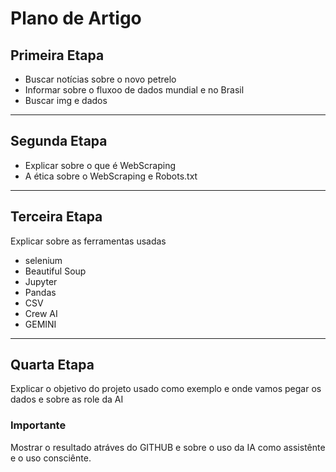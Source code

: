 # Plano de Artigo

## Primeira Etapa
- Buscar notícias sobre o novo petrelo
- Informar sobre o fluxoo de dados mundial e no Brasil
- Buscar img e dados
***
## Segunda Etapa
- Explicar sobre o que é WebScraping
- A ética sobre o WebScraping e Robots.txt
***
## Terceira Etapa
Explicar sobre as ferramentas usadas
* selenium
* Beautiful Soup
* Jupyter
* Pandas
* CSV
* Crew AI
* GEMINI
***
## Quarta Etapa
Explicar o objetivo do projeto usado como exemplo e onde vamos pegar os dados e sobre as role da AI

### Importante
Mostrar o resultado atráves do GITHUB e sobre o uso da IA como assistênte e o uso consciênte.